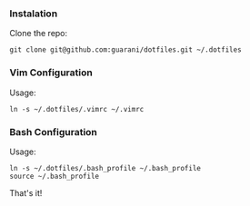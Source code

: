 ### Instalation

Clone the repo:

```
git clone git@github.com:guarani/dotfiles.git ~/.dotfiles
```

### Vim Configuration

Usage:

```
ln -s ~/.dotfiles/.vimrc ~/.vimrc
```

### Bash Configuration

Usage:

```
ln -s ~/.dotfiles/.bash_profile ~/.bash_profile
source ~/.bash_profile
```

That's it!
	

